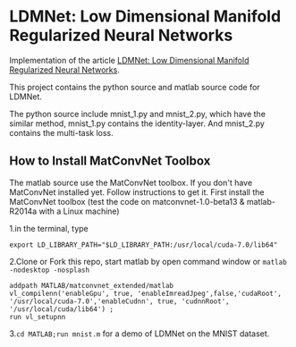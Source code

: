 # LDMNet: Low Dimensional Manifold Regularized Neural Networks

Implementation of the article [LDMNet: Low Dimensional Manifold Regularized Neural Networks](http://www.ipam.ucla.edu/abstract/?tid=14951&pcode=DLT2018).

This project contains the python source and matlab source code for LDMNet.

The python source include mnist_1.py and mnist_2.py, which have the similar method, mnist_1.py contains the identity-layer.
And mnist_2.py contains the multi-task loss.

## How to Install MatConvNet Toolbox
The matlab source use the MatConvNet toolbox. If you don't have MatConvNet installed yet. Follow instructions to get it.
First install the MatConvNet toolbox (test the code on matconvnet-1.0-beta13 & matlab-R2014a with a Linux machine)

1.in the terminal, type
```
export LD_LIBRARY_PATH="$LD_LIBRARY_PATH:/usr/local/cuda-7.0/lib64"
```
2.Clone or Fork this repo, start matlab by open command window or `matlab -nodesktop -nosplash`
```
addpath MATLAB/matconvnet_extended/matlab
vl_compilenn('enableGpu', true, 'enableImreadJpeg',false,'cudaRoot', '/usr/local/cuda-7.0','enableCudnn', true, 'cudnnRoot', '/usr/local/cuda/lib64') ; 
run vl_setupnn
```
3.`cd MATLAB;run mnist.m` for a demo of LDMNet on the MNIST dataset.
